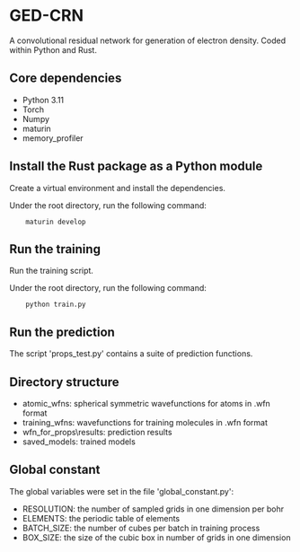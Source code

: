 # GED-CRN
A convolutional residual network for generation of electron density.
Coded within Python and Rust.

## Core dependencies
- Python 3.11
- Torch
- Numpy
- maturin
- memory_profiler

## Install the Rust package as a Python module
Create a virtual environment and install the dependencies.

Under the root directory, run the following command:
```
    maturin develop
```

## Run the training
Run the training script.

Under the root directory, run the following command:
```
    python train.py
```

## Run the prediction
The script 'props_test.py' contains a suite of prediction functions.

## Directory structure
- atomic_wfns: spherical symmetric wavefunctions for atoms in .wfn format
- training_wfns: wavefunctions for training molecules in .wfn format
- wfn_for_props\results: prediction results
- saved_models: trained models

## Global constant
The global variables were set in the file 'global_constant.py':
- RESOLUTION: the number of sampled grids in one dimension per bohr
- ELEMENTS: the periodic table of elements
- BATCH_SIZE: the number of cubes per batch in training process 
- BOX_SIZE: the size of the cubic box in number of grids in one dimension